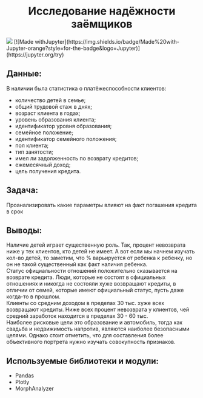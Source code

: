 <h1 align="center">Исследование надёжности заёмщиков</h1>

<p align="left">

<img src="https://img.shields.io/badge/made%20by-LLIax90-blue.svg" >  
[![Made withJupyter](https://img.shields.io/badge/Made%20with-Jupyter-orange?style=for-the-badge&logo=Jupyter)](https://jupyter.org/try)

## Данные:
В наличии была статистика о платёжеспособности клиентов:
- количество детей в семье;
- общий трудовой стаж в днях;
- возраст клиента в годах;
- уровень образования клиента;
- идентификатор уровня образования;
- семейное положение;
- идентификатор семейного положения;
- пол клиента;
- тип занятости;
- имел ли задолженность по возврату кредитов;
- ежемесячный доход;
- цель получения кредита.

## Задача:
Проанализировать какие параметры влияют на факт погашения кредита в срок

## Выводы:
Наличие детей играет существенную роль. Так, процент невозврата ниже у тех клиентов, кто детей не имеет. А вот если мы начнем изучать кол-во детей, то заметим, что % варьируется от ребенка к ребенку, но он не такой существенный как факт наличия ребенка.  
Статус официальности отношений положительно сказывается на возврате кредита. Люди, которые не состоят в официальных отношениях и никогда не состояли хуже возвращают кредиты, в отличии от семей, которые имеют официальный статус, пусть даже когда-то в прошлом.  
Клиенты со средним доходом в пределах 30 тыс. хуже всех возвращают кредиты. Ниже всех процент невозврата у клиентов, чей средний заработок находится в пределах 30 - 60 тыс.  
Наиболее рисковые цели это образование и автомобиль, тогда как свадьба и недвижимость напротив, являются наиболее безопасными целями.
Однако стоит отметить, что для составления более объективного портрета нужно изучать совокупность признаков.

## Используемые библиотеки и модули:
- Pandas
- Plotly
- MorphAnalyzer
